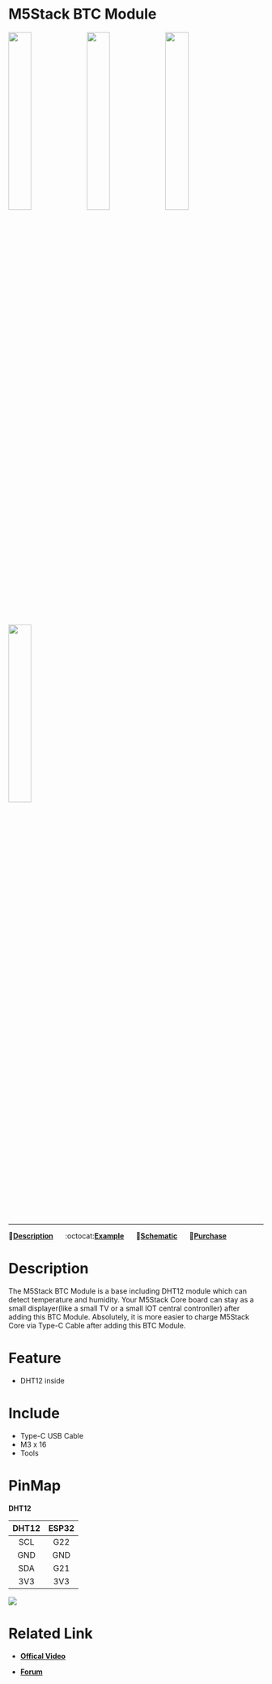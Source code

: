 # M5Stack BTC Module

<img src="assets/img/product_pics/modules/module_btc_01.png" width="30%" height="30%"> <img src="assets/img/product_pics/modules/module_btc_02.png" width="30%" height="30%"> <img src="assets/img/product_pics/modules/module_btc_03.png" width="30%" height="30%"> <img src="assets/img/product_pics/modules/module_btc_04.png" width="30%" height="30%">

<!-- <img src="assets/img/product_pics/modules/module_btc_04.png" width="30%" height="30%"> -->

***

:memo:**[Description](#Description)**&nbsp;&nbsp;&nbsp;&nbsp;&nbsp;&nbsp;:octocat:**[Example](#Example)**&nbsp;&nbsp;&nbsp;&nbsp;&nbsp;&nbsp;:electric_plug:**[Schematic](#Schematic)**&nbsp;&nbsp;&nbsp;&nbsp;&nbsp;&nbsp;🛒**[Purchase](https://www.aliexpress.com/store/product/M5Stack-Official-Stock-Offer-GPS-Module-with-Internal-External-Antenna-MCX-Interface-IoT-Development-Board-for/3226069_32840757048.html?spm=2114.12010615.8148356.2.7c6c2743BZthY3)**

#  Description

The M5Stack BTC Module is a base including DHT12 module which can detect
temperature and humidity. Your M5Stack Core board can stay as a small
displayer(like a small TV or a small IOT central contronller) after
adding this BTC Module. Absolutely, it is more easier to charge M5Stack
Core via Type-C Cable after adding this BTC Module.

#  Feature

-  DHT12 inside

#  Include

-  Type-C USB Cable
-  M3 x 16
-  Tools

#  PinMap

**DHT12**

| DHT12        | ESP32      |
| :----------:  |:------------:|
| SCL          | G22 |
| GND          | GND |
| SDA          | G21 |
| 3V3          | 3V3 |

<img src="assets/img/product_pics/modules/module_btc_dht12_pinmap.png">


#  Related Link

- **[Offical Video](https://www.youtube.com/channel/UCozgFVglWYQXbvTmGyS739w)**

- **[Forum](http://forum.m5stack.com/)**

